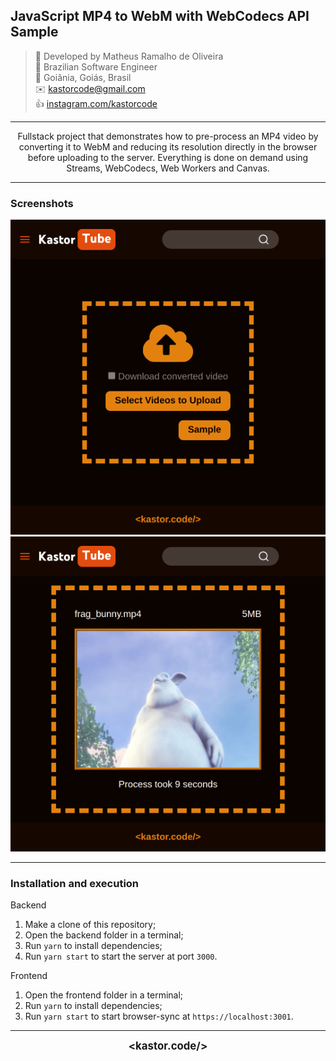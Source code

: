 ## JavaScript MP4 to WebM with WebCodecs API Sample

> 👷 Developed by Matheus Ramalho de Oliveira  
🔨 Brazilian Software Engineer  
🏡 Goiânia, Goiás, Brasil  
✉️ kastorcode@gmail.com  
👍 [instagram.com/kastorcode](https://instagram.com/kastorcode)

---

<p align="center">
  Fullstack project that demonstrates how to pre-process an MP4 video by converting it to WebM and reducing its resolution directly in the browser before uploading to the server. Everything is done on demand using Streams, WebCodecs, Web Workers and Canvas.
</p>

---

### Screenshots

<p align="center">
  <img src="screenshots/0.png" width="540" />
  <img src="screenshots/1.png" width="540" />
</p>

---

### Installation and execution

Backend

1. Make a clone of this repository;
2. Open the backend folder in a terminal;
3. Run `yarn` to install dependencies;
4. Run `yarn start` to start the server at port `3000`.

Frontend

1. Open the frontend folder in a terminal;
2. Run `yarn` to install dependencies;
3. Run `yarn start` to start browser-sync at `https://localhost:3001`.

---

<p align="center">
  <big><b>&lt;kastor.code/&gt;</b></big>
</p>